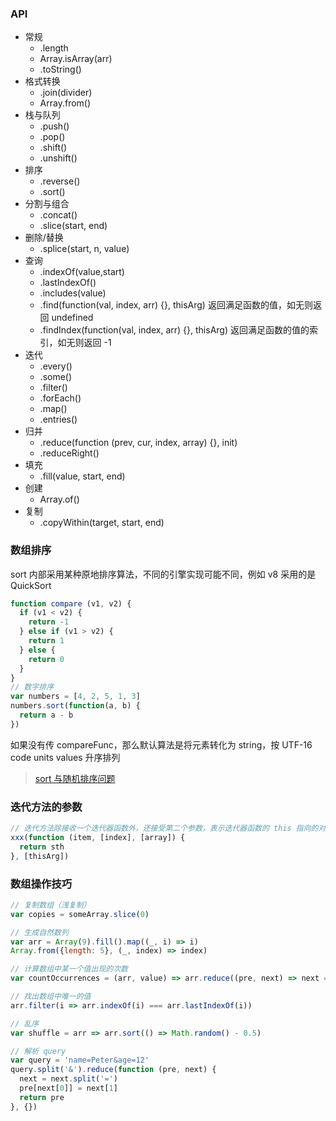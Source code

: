 ### API

- 常规
  + .length
  + Array.isArray(arr)
  + .toString()
- 格式转换
  + .join(divider)
  + Array.from()
- 栈与队列
  + .push()
  + .pop()
  + .shift()
  + .unshift()
- 排序
  + .reverse()
  + .sort()
- 分割与组合
  + .concat()
  + .slice(start, end)
- 删除/替换
  + .splice(start, n, value)
- 查询
  + .indexOf(value,start)
  + .lastIndexOf()
  + .includes(value)
  + .find(function(val, index, arr) {}, thisArg) 返回满足函数的值，如无则返回 undefined
  + .findIndex(function(val, index, arr) {}, thisArg) 返回满足函数的值的索引，如无则返回 -1
- 迭代
  + .every()
  + .some()
  + .filter()
  + .forEach()
  + .map()
  + .entries()
- 归并
  + .reduce(function (prev, cur, index, array) {}, init)
  + .reduceRight()
- 填充
  + .fill(value, start, end)
- 创建
  + Array.of()
- 复制
  + .copyWithin(target, start, end)


### 数组排序

sort 内部采用某种原地排序算法，不同的引擎实现可能不同，例如 v8 采用的是 QuickSort

```js
function compare (v1, v2) {
  if (v1 < v2) {
    return -1
  } else if (v1 > v2) {
    return 1
  } else {
    return 0
  }
}
// 数字排序
var numbers = [4, 2, 5, 1, 3]
numbers.sort(function(a, b) {
  return a - b
})
```

如果没有传 compareFunc，那么默认算法是将元素转化为 string，按 UTF-16 code units values 升序排列

> [sort 与随机排序问题](https://www.h5jun.com/post/array-shuffle.html)


### 迭代方法的参数

```js
// 迭代方法除接收一个迭代器函数外，还接受第二个参数，表示迭代器函数的 this 指向的对象
xxx(function (item, [index], [array]) {
  return sth
}, [thisArg])
```


### 数组操作技巧

```js
// 复制数组（浅复制）
var copies = someArray.slice(0)

// 生成自然数列
var arr = Array(9).fill().map((_, i) => i)
Array.from({length: 5}, (_, index) => index)

// 计算数组中某一个值出现的次数
var countOccurrences = (arr, value) => arr.reduce((pre, next) => next === value ? pre + 1 : pre, 0)

// 找出数组中唯一的值
arr.filter(i => arr.indexOf(i) === arr.lastIndexOf(i))

// 乱序
var shuffle = arr => arr.sort(() => Math.random() - 0.5)

// 解析 query
var query = 'name=Peter&age=12'
query.split('&').reduce(function (pre, next) {
  next = next.split('=')
  pre[next[0]] = next[1]
  return pre
}, {})
```
